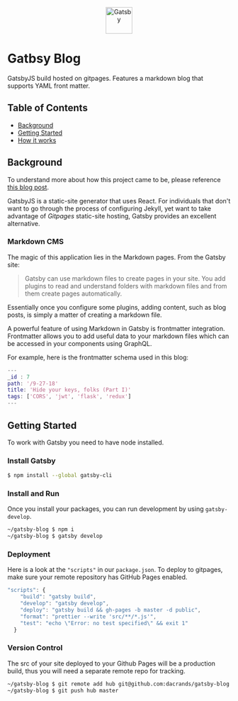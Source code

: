 <p align="center">
  <a href="https://next.gatsbyjs.org">
    <img alt="Gatsby" src="https://www.gatsbyjs.org/monogram.svg" width="60" />
  </a>
</p>

# Gatbsy Blog

GatsbyJS build hosted on gitpages. Features a markdown blog that supports YAML front matter.


## Table of Contents
- [Background](#background)
- [Getting Started](#getting-started)
- [How it works](#how)

## Background
To understand more about how this project came to be, please reference [this blog post](https://dacrands.github.io/8-5-18).

GatsbyJS is a static-site generator that uses React. For individuals that don't want to go through the process of configuring Jekyll, yet want to take advantage of *Gitpages* static-site hosting, Gatsby provides an excellent alternative.

### Markdown CMS
The magic of this application lies in the Markdown pages. From the Gatsby site:

>Gatsby can use markdown files to create pages in your site. You add plugins to read and understand folders with markdown files and from them create pages automatically.

Essentially once you configure some plugins, adding content, such as blog posts, is simply a matter of creating a markdown file.

A powerful feature of using Markdown in Gatsby is frontmatter integration. Frontmatter allows you to add useful data to your markdown files which can be accessed in your components using GraphQL.

For example, here is the frontmatter schema used in this blog:

```m
---
_id : 7
path: '/9-27-18'
title: 'Hide your keys, folks (Part I)'
tags: ['CORS', 'jwt', 'flask', 'redux']
---
```


## Getting Started
To work with Gatsby you need to have node installed. 

### Install Gatsby
```bash
$ npm install --global gatsby-cli
```

### Install and Run
Once you install your packages, you can run development by using `gatsby-develop`.

```bash
~/gatsby-blog $ npm i
~/gatsby-blog $ gatsby develop
```

### Deployment

Here is a look at the `"scripts"` in our `package.json`. To deploy to gitpages, make sure your remote repository has GitHub Pages enabled.

```js
"scripts": {
    "build": "gatsby build",
    "develop": "gatsby develop",
    "deploy": "gatsby build && gh-pages -b master -d public",
    "format": "prettier --write 'src/**/*.js'",
    "test": "echo \"Error: no test specified\" && exit 1"
  }
```

### Version Control
The src of your site deployed to your Github Pages will be a production build, thus you will need a separate remote repo for tracking.

```bash
~/gatsby-blog $ git remote add hub git@github.com:dacrands/gatsby-blog.git
~/gatsby-blog $ git push hub master
```
